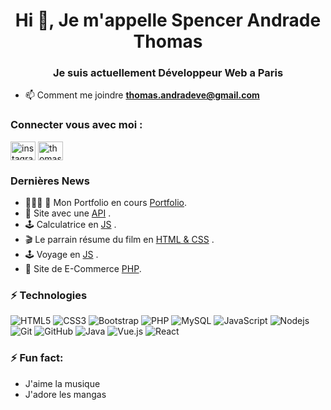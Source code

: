 <h1 align="center">Hi 👋, Je m'appelle Spencer Andrade Thomas</h1>
<h3 align="center">Je suis actuellement Développeur Web a Paris</h3>

- 📫 Comment me joindre **thomas.andradeve@gmail.com**

<h3 align="left">Connecter vous avec moi :</h3>
<p align="left">
<a href="https://www.instagram.com/7t_om/" target="blank"><img align="center" src="https://raw.githubusercontent.com/rahuldkjain/github-profile-readme-generator/master/src/images/icons/Social/instagram.svg" alt="instagramtomsawyer1" height="30" width="40" /></a>
 <a href="https://linkedin.com/in/thomas-spencer-301bb4240/" target="blank"><img align="center" src="https://raw.githubusercontent.com/rahuldkjain/github-profile-readme-generator/master/src/images/icons/Social/linked-in-alt.svg" alt="thomas spencer" height="30" width="40" /></a>
</p>

### Dernières News
- 🧑🏽‍💼 🚧 Mon Portfolio en cours [Portfolio](https://la-vie-de-thomas.netlify.app/). 
- 🌱 Site avec une  [API](https://thomas-film-tmdb.netlify.app/) .
- 🕹️ Calculatrice en [JS](https://calculatric.netlify.app/) .
- 🎬 Le parrain résume du film en [HTML & CSS](https://le-parrain.netlify.app/) .
- 🕹️ Voyage en [JS](https://dans-ma-valise.netlify.app/) .
- 🚗 Site de E-Commerce [PHP](https://mjm03.fr/dv22andrade/public/index.php/).

### ⚡ Technologies
![HTML5](https://img.shields.io/badge/-HTML5-E34F26?style=flat-square&logo=html5&logoColor=white)
![CSS3](https://img.shields.io/badge/-CSS3-1572B6?style=flat-square&logo=css3)
![Bootstrap](https://img.shields.io/badge/-Bootstrap-563D7C?style=flat-square&logo=bootstrap)
![PHP](https://img.shields.io/badge/-PHP-474A8A?style=flat-square&logo=php)
![MySQL](https://img.shields.io/badge/-MySQL-336791?style=flat-square&logo=mysql)
![JavaScript](https://img.shields.io/badge/-JavaScript-323330?style=flat-square&logo=javascript)
![Nodejs](https://img.shields.io/badge/-Nodejs-303030?style=flat-square&logo=Node.js)
![Git](https://img.shields.io/badge/-Git-3E2C00?style=flat-square&logo=git)
![GitHub](https://img.shields.io/badge/-GitHub-181717?style=flat-square&logo=github)
![Java](https://img.shields.io/badge/-Java-007396?style=flat-square&logo=java)
![Vue.js](https://img.shields.io/badge/-Vue.js-4FC08D?style=flat-square&logo=vue.js)
![React](https://img.shields.io/badge/-React-61DAFB?style=flat-square&logo=react)

### ⚡ Fun fact:
* J'aime la musique
* J'adore les mangas  
